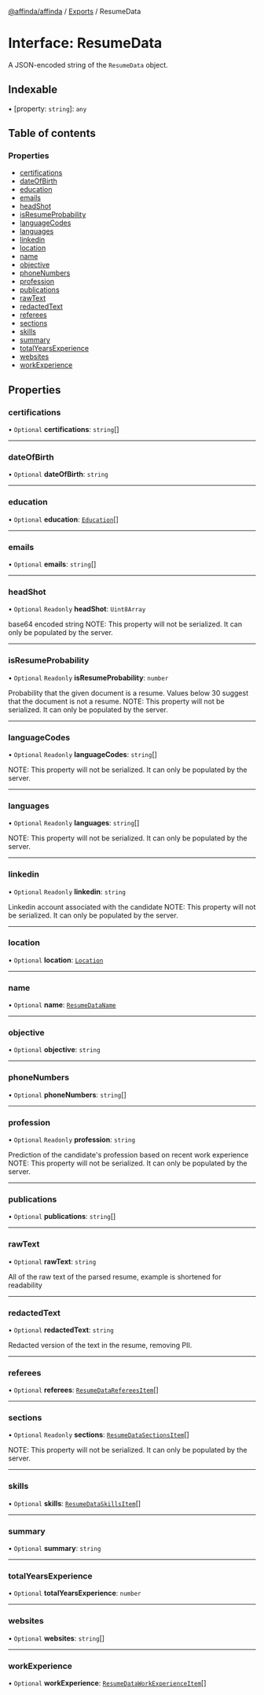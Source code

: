 [@affinda/affinda](../README.md) / [Exports](../modules.md) / ResumeData

# Interface: ResumeData

A JSON-encoded string of the `ResumeData` object.

## Indexable

▪ [property: `string`]: `any`

## Table of contents

### Properties

- [certifications](ResumeData.md#certifications)
- [dateOfBirth](ResumeData.md#dateofbirth)
- [education](ResumeData.md#education)
- [emails](ResumeData.md#emails)
- [headShot](ResumeData.md#headshot)
- [isResumeProbability](ResumeData.md#isresumeprobability)
- [languageCodes](ResumeData.md#languagecodes)
- [languages](ResumeData.md#languages)
- [linkedin](ResumeData.md#linkedin)
- [location](ResumeData.md#location)
- [name](ResumeData.md#name)
- [objective](ResumeData.md#objective)
- [phoneNumbers](ResumeData.md#phonenumbers)
- [profession](ResumeData.md#profession)
- [publications](ResumeData.md#publications)
- [rawText](ResumeData.md#rawtext)
- [redactedText](ResumeData.md#redactedtext)
- [referees](ResumeData.md#referees)
- [sections](ResumeData.md#sections)
- [skills](ResumeData.md#skills)
- [summary](ResumeData.md#summary)
- [totalYearsExperience](ResumeData.md#totalyearsexperience)
- [websites](ResumeData.md#websites)
- [workExperience](ResumeData.md#workexperience)

## Properties

### certifications

• `Optional` **certifications**: `string`[]

___

### dateOfBirth

• `Optional` **dateOfBirth**: `string`

___

### education

• `Optional` **education**: [`Education`](Education.md)[]

___

### emails

• `Optional` **emails**: `string`[]

___

### headShot

• `Optional` `Readonly` **headShot**: `Uint8Array`

base64 encoded string
NOTE: This property will not be serialized. It can only be populated by the server.

___

### isResumeProbability

• `Optional` `Readonly` **isResumeProbability**: `number`

Probability that the given document is a resume. Values below 30 suggest that the document is not a resume.
NOTE: This property will not be serialized. It can only be populated by the server.

___

### languageCodes

• `Optional` `Readonly` **languageCodes**: `string`[]

NOTE: This property will not be serialized. It can only be populated by the server.

___

### languages

• `Optional` `Readonly` **languages**: `string`[]

NOTE: This property will not be serialized. It can only be populated by the server.

___

### linkedin

• `Optional` `Readonly` **linkedin**: `string`

Linkedin account associated with the candidate
NOTE: This property will not be serialized. It can only be populated by the server.

___

### location

• `Optional` **location**: [`Location`](Location.md)

___

### name

• `Optional` **name**: [`ResumeDataName`](ResumeDataName.md)

___

### objective

• `Optional` **objective**: `string`

___

### phoneNumbers

• `Optional` **phoneNumbers**: `string`[]

___

### profession

• `Optional` `Readonly` **profession**: `string`

Prediction of the candidate's profession based on recent work experience
NOTE: This property will not be serialized. It can only be populated by the server.

___

### publications

• `Optional` **publications**: `string`[]

___

### rawText

• `Optional` **rawText**: `string`

All of the raw text of the parsed resume, example is shortened for readability

___

### redactedText

• `Optional` **redactedText**: `string`

Redacted version of the text in the resume, removing PII.

___

### referees

• `Optional` **referees**: [`ResumeDataRefereesItem`](ResumeDataRefereesItem.md)[]

___

### sections

• `Optional` `Readonly` **sections**: [`ResumeDataSectionsItem`](ResumeDataSectionsItem.md)[]

NOTE: This property will not be serialized. It can only be populated by the server.

___

### skills

• `Optional` **skills**: [`ResumeDataSkillsItem`](ResumeDataSkillsItem.md)[]

___

### summary

• `Optional` **summary**: `string`

___

### totalYearsExperience

• `Optional` **totalYearsExperience**: `number`

___

### websites

• `Optional` **websites**: `string`[]

___

### workExperience

• `Optional` **workExperience**: [`ResumeDataWorkExperienceItem`](ResumeDataWorkExperienceItem.md)[]
